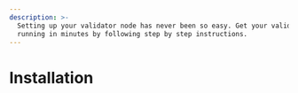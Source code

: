 ```yaml
---
description: >-
  Setting up your validator node has never been so easy. Get your validator
  running in minutes by following step by step instructions.
---
```


# Installation

